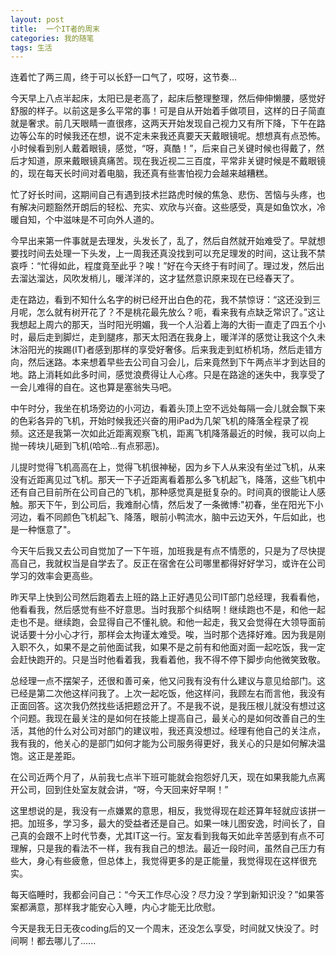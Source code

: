 ```yaml
---
layout: post
title:  一个IT者的周末
categories: 我的随笔
tags: 生活
---
```


连着忙了两三周，终于可以长舒一口气了，哎呀，这节奏...

今天早上八点半起床，太阳已是老高了，起床后整理整理，然后伸伸懒腰，感觉好舒服的样子。以前这是多么平常的事！可是自从开始着手做项目，这样的日子简直就是奢求。前几天眼睛一直很疼，这两天开始发现自己视力又有所下降，下午在路边等公车的时候我还在想，说不定未来我还真要天天戴眼镜呢。想想真有点恐怖。小时候看到别人戴着眼镜，感觉，“呀，真酷！”，后来自己关键时候也得戴了，然后才知道，原来戴眼镜真痛苦。现在我近视二三百度，平常非关键时候是不戴眼镜的，现在每天长时间对着电脑，我还真有些害怕视力会越来越糟糕。

忙了好长时间，这期间自己有遇到技术拦路虎时候的焦急、悲伤、苦恼与头疼，也有解决问题豁然开朗后的轻松、充实、欢欣与兴奋。这些感受，真是如鱼饮水，冷暖自知，个中滋味是不可向外人道的。

今早出来第一件事就是去理发，头发长了，乱了，然后自然就开始难受了。早就想要找时间去处理一下头发，上一周我还真没找到可以充足理发的时间，这让我不禁哀呼：“忙得如此，程度竟至此乎？唉！”好在今天终于有时间了。理过发，然后出去溜达溜达，风吹发梢儿，暖洋洋的，这才猛然意识原来现在已经春天了。

走在路边，看到不知什么名字的树已经开出白色的花，我不禁惊讶：“这还没到三月呢，怎么就有树开花了？不是桃花最先放么？呃，看来我有点缺乏常识了。”这让我想起上周六的那天，当时阳光明媚，我一个人沿着上海的大街一直走了四五个小时，最后走到脚烂，走到腿疼，那天太阳洒在我身上，暖洋洋的感觉让我这个久未沐浴阳光的挨踢(IT)者感到那样的享受好奢侈。后来我走到虹桥机场，然后走错方向，然后迷路。本来想着早些去公司自习会儿，后来竟然到下午两点半才到达目的地。路上消耗如此多时间，感觉浪费得让人心疼。只是在路途的迷失中，我享受了一会儿难得的自在。这也算是塞翁失马吧。

中午时分，我坐在机场旁边的小河边，看着头顶上空不远处每隔一会儿就会飘下来的色彩各异的飞机，开始时候我还兴奋的用iPad为几架飞机的降落全程录了视频。这还是我第一次如此近距离观察飞机，距离飞机降落最近的时候，我可以向上抛一砖块儿砸到飞机(哈哈...有点邪恶)。

儿提时觉得飞机高高在上，觉得飞机很神秘，因为乡下人从来没有坐过飞机，从来没有近距离见过飞机。那天一下子近距离看着那么多飞机起飞，降落，这些飞机中还有自己目前所在公司自己的飞机，那种感觉真是挺复杂的。时间真的很能让人感触。那天下午，到公司后，我难耐心情，然后发了一条微博:"初春，坐在阳光下小河边，看不同颜色飞机起飞、降落，眼前小鸭流水，脑中云边天外，午后如此，也是一种惬意了"。

今天午后我又去公司自觉加了一下午班，加班我是有点不情愿的，只是为了尽快提高自己，我就权当是自学去了。反正在宿舍在公司哪里都得好好学习，或许在公司学习的效率会更高些。

昨天早上快到公司然后跑着去上班的路上正好遇见公司IT部门总经理，我看看他，他看看我，然后感觉有些不好意思。当时我那个纠结啊！继续跑也不是，和他一起走也不是。继续跑，会显得自己不懂礼貌。和他一起走，我又会觉得在大领导面前说话要十分小心才行，那样会太拘谨太难受。唉，当时那个选择好难。因为我是刚入职不久，如果不是之前他面试我，如果不是之前有和他面对面一起吃饭，我一定会赶快跑开的。只是当时他看着我，我看着他，我不得不停下脚步向他微笑致敬。

总经理一点不摆架子，还很和善可亲，他又问我有没有什么建议与意见给部门。这已经是第二次他这样问我了。上次一起吃饭，他这样问，我顾左右而言他，我没有正面回答。这次我仍然找些话把题岔开了。不是我不说，是我压根儿就没有想过这个问题。我现在最关注的是如何在技能上提高自己，最关心的是如何改善自己的生活，其他的什么对公司对部门的建议啦，我还真没想过。经理有他自己的关注点，我有我的，他关心的是部门如何才能为公司服务得更好，我关心的只是如何解决温饱。这正是差距。

在公司近两个月了，从前我七点半下班可能就会抱怨好几天，现在如果我能九点离开公司，回到住处室友就会讲，“呀，今天回来好早啊！”

这里想说的是，我没有一点嫌累的意思，相反，我觉得现在趁还算年轻就应该拼一把。加班多，学习多，最大的受益者还是自己。如果一味儿图安逸，时间长了，自己真的会跟不上时代节奏，尤其IT这一行。室友看到我每天如此辛苦感到有点不可理解，只是我的看法不一样，我有我自己的想法。最近一段时间，虽然自己压力有些大，身心有些疲惫，但总体上，我觉得更多的是正能量，我觉得现在这样很充实。

每天临睡时，我都会问自己：“今天工作尽心没？尽力没？学到新知识没？”如果答案都满意，那样我才能安心入睡，内心才能无比欣慰。

今天是我无日无夜coding后的又一个周末，还没怎么享受，时间就又快没了。时间啊！都去哪儿了......







